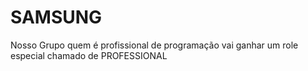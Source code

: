 # SAMSUNG
Nosso Grupo quem é profissional de programação vai ganhar um role especial chamado de PROFESSIONAL 
